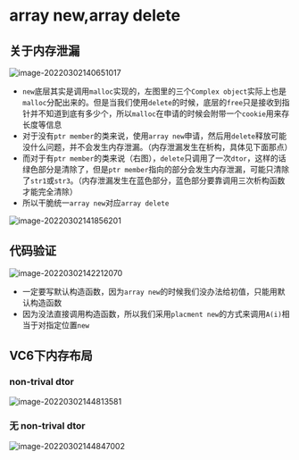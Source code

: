 # array new,array delete

## 关于内存泄漏

![image-20220302140651017](https://s2.loli.net/2022/03/02/Uak9QZ7jBYxGeXg.png)

* `new`底层其实是调用`malloc`实现的，左图里的三个`Complex object`实际上也是`malloc`分配出来的。但是当我们使用`delete`的时候，底层的`free`只是接收到指针并不知道到底有多少个，所以`malloc`在申请的时候会附带一个`cookie`用来存长度等信息
* 对于没有`ptr member`的类来说，使用`array new`申请，然后用`delete`释放可能没什么问题，并不会发生内存泄漏。（内存泄漏发生在析构，具体见下面那点）
* 而对于有`ptr member`的类来说（右图），`delete`只调用了一次`dtor`，这样的话绿色部分是清除了，但是`ptr member`指向的部分会发生内存泄漏，可能只清除了`str1`或`str3`。（内存泄漏发生在蓝色部分，蓝色部分要靠调用三次析构函数才能完全清除）
* 所以干脆统一`array new`对应`array delete`

![image-20220302141856201](https://s2.loli.net/2022/03/02/VCcmFWOUI59LzQB.png)

## 代码验证

![image-20220302142212070](https://s2.loli.net/2022/03/02/hik6TaId3Pnm9gQ.png)

* 一定要写默认构造函数，因为`array new`的时候我们没办法给初值，只能用默认构造函数
* 因为没法直接调用构造函数，所以我们采用`placment new`的方式来调用`A(i)`相当于对指定位置`new`

## VC6下内存布局

### non-trival dtor

![image-20220302144813581](https://s2.loli.net/2022/03/02/mM3x7vkaJWXfIts.png)

### 无 non-trival dtor

![image-20220302144847002](https://s2.loli.net/2022/03/02/CGwZhLjSRm9biDo.png)
